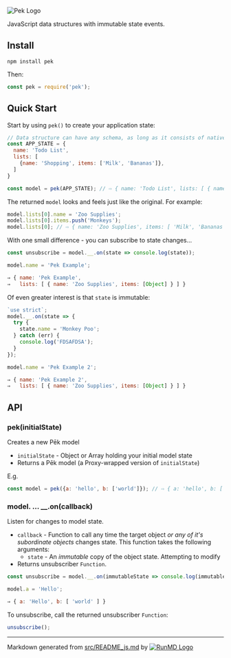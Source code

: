 
![Pek Logo](http://i.imgur.com/4ZQuhmQ.png)

JavaScript data structures with immutable state events.

## Install

    npm install pek

Then:

```javascript
const pek = require('pek');

```

## Quick Start

Start by using `pek()` to create your application state:

```javascript
// Data structure can have any schema, as long as it consists of native JS types (String, Number, Object, Array, null)
const APP_STATE = {
  name: 'Todo List',
  lists: [
    {name: 'Shopping', items: ['Milk', 'Bananas']},
  ]
}

const model = pek(APP_STATE); // ⇨ { name: 'Todo List', lists: [ { name: 'Shopping', items: [Object] } ] }

```

The returned `model` looks and feels just like the original. For example:

```javascript
model.lists[0].name = 'Zoo Supplies';
model.lists[0].items.push('Monkeys');
model.lists[0]; // ⇨ { name: 'Zoo Supplies', items: [ 'Milk', 'Bananas', 'Monkeys' ] }

```

With one small difference - you can subscribe to state changes...

```javascript
const unsubscribe = model.__.on(state => console.log(state));

model.name = 'Pek Example';

⇒ { name: 'Pek Example',
⇒   lists: [ { name: 'Zoo Supplies', items: [Object] } ] }
```

Of even greater interest is that `state` is immutable:

```javascript
`use strict`;
model.__.on(state => {
  try {
    state.name = 'Monkey Poo';
  } catch (err) {
    console.log('FDSAFDSA');
  }
});

model.name = 'Pek Example 2';

⇒ { name: 'Pek Example 2',
⇒   lists: [ { name: 'Zoo Supplies', items: [Object] } ] }
```

## API

### pek(initialState)

Creates a new P&emacr;k model

* `initialState` - Object or Array holding your initial model state
* Returns a P&emacr;k model (a Proxy-wrapped version of `initialState`)

E.g.

```javascript
const model = pek({a: 'hello', b: ['world']}); // ⇨ { a: 'hello', b: [ 'world' ] }

```

### model. ... __.on(callback)

Listen for changes to model state.

* `callback` - Function to call any time the target object *or any of it's
subordinate objects* changes state.  This function takes the following arguments:
  * `state` - An *immutable* copy of the object state.  Attempting to modify
* Returns unsubscriber `Function`.

```javascript
const unsubscribe = model.__.on(immutableState => console.log(immutableState));

model.a = 'Hello';

⇒ { a: 'Hello', b: [ 'world' ] }
```

To unsubscribe, call the returned unsubscriber `Function`:

```javascript
unsubscribe();

```

----
Markdown generated from [src/README_js.md](src/README_js.md) by [![RunMD Logo](http://i.imgur.com/h0FVyzU.png)](https://github.com/broofa/runmd)